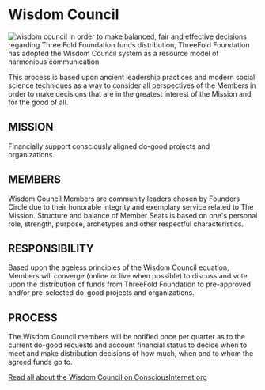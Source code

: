 # Wisdom Council

![wisdom council](wisdom-council.jpg)
In order to make balanced, fair and effective decisions regarding Three Fold Foundation funds distribution, ThreeFold Foundation has adopted the Wisdom Council system as a resource model of harmonious communication

This process is based upon ancient leadership practices and modern social science techniques as a way to consider all perspectives of the Members in order to make decisions that are in the greatest interest of the Mission and for the good of all.

## MISSION
Financially support consciously aligned do-good projects and organizations.

## MEMBERS
Wisdom Council Members are community leaders chosen by Founders Circle due to their honorable integrity and exemplary service related to The Mission. Structure and balance of Member Seats is based on one's personal role, strength, purpose, archetypes and other respectful characteristics.

## RESPONSIBILITY
Based upon the ageless principles of the Wisdom Council equation, Members will converge (online or live when possible) to discuss and vote upon the distribution of funds from ThreeFold Foundation to pre-approved and/or pre-selected do-good projects and organizations.

## PROCESS
The Wisdom Council members will be notified once per quarter as to the current do-good requests and account financial status to decide when to meet and make distribution decisions of how much, when and to whom the agreed funds go to.

[Read all about the Wisdom Council on ConsciousInternet.org](https://www.consciousinternet.org/#/council)